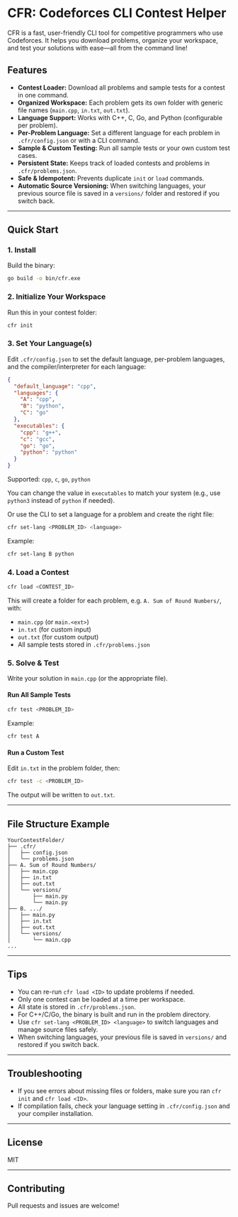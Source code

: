 # CFR: Codeforces CLI Contest Helper

CFR is a fast, user-friendly CLI tool for competitive programmers who use Codeforces. It helps you download problems, organize your workspace, and test your solutions with ease—all from the command line!

## Features
- **Contest Loader:** Download all problems and sample tests for a contest in one command.
- **Organized Workspace:** Each problem gets its own folder with generic file names (`main.cpp`, `in.txt`, `out.txt`).
- **Language Support:** Works with C++, C, Go, and Python (configurable per problem).
- **Per-Problem Language:** Set a different language for each problem in `.cfr/config.json` or with a CLI command.
- **Sample & Custom Testing:** Run all sample tests or your own custom test cases.
- **Persistent State:** Keeps track of loaded contests and problems in `.cfr/problems.json`.
- **Safe & Idempotent:** Prevents duplicate `init` or `load` commands.
- **Automatic Source Versioning:** When switching languages, your previous source file is saved in a `versions/` folder and restored if you switch back.

---

## Quick Start

### 1. Install
Build the binary:
```sh
go build -o bin/cfr.exe
```

### 2. Initialize Your Workspace
Run this in your contest folder:
```sh
cfr init
```

### 3. Set Your Language(s)

Edit `.cfr/config.json` to set the default language, per-problem languages, and the compiler/interpreter for each language:
```json
{
  "default_language": "cpp",
  "languages": {
    "A": "cpp",
    "B": "python",
    "C": "go"
  },
  "executables": {
    "cpp": "g++",
    "c": "gcc",
    "go": "go",
    "python": "python"
  }
}
```
Supported: `cpp`, `c`, `go`, `python`

You can change the value in `executables` to match your system (e.g., use `python3` instead of `python` if needed).

Or use the CLI to set a language for a problem and create the right file:
```sh
cfr set-lang <PROBLEM_ID> <language>
```
Example:
```sh
cfr set-lang B python
```

### 4. Load a Contest
```sh
cfr load <CONTEST_ID>
```
This will create a folder for each problem, e.g. `A. Sum of Round Numbers/`, with:
- `main.cpp` (or `main.<ext>`)
- `in.txt` (for custom input)
- `out.txt` (for custom output)
- All sample tests stored in `.cfr/problems.json`

### 5. Solve & Test
Write your solution in `main.cpp` (or the appropriate file).

#### Run All Sample Tests
```sh
cfr test <PROBLEM_ID>
```
Example:
```sh
cfr test A
```

#### Run a Custom Test
Edit `in.txt` in the problem folder, then:
```sh
cfr test -c <PROBLEM_ID>
```
The output will be written to `out.txt`.

---

## File Structure Example
```
YourContestFolder/
├── .cfr/
│   ├── config.json
│   └── problems.json
├── A. Sum of Round Numbers/
│   ├── main.cpp
│   ├── in.txt
│   ├── out.txt
│   └── versions/
│       ├── main.py
│       └── main.py
├── B. .../
│   ├── main.py
│   ├── in.txt
│   ├── out.txt
│   └── versions/
│       └── main.cpp
...
```

---

## Tips
- You can re-run `cfr load <ID>` to update problems if needed.
- Only one contest can be loaded at a time per workspace.
- All state is stored in `.cfr/problems.json`.
- For C++/C/Go, the binary is built and run in the problem directory.
- Use `cfr set-lang <PROBLEM_ID> <language>` to switch languages and manage source files safely.
- When switching languages, your previous file is saved in `versions/` and restored if you switch back.

---

## Troubleshooting
- If you see errors about missing files or folders, make sure you ran `cfr init` and `cfr load <ID>`.
- If compilation fails, check your language setting in `.cfr/config.json` and your compiler installation.

---

## License
MIT

---

## Contributing
Pull requests and issues are welcome!
